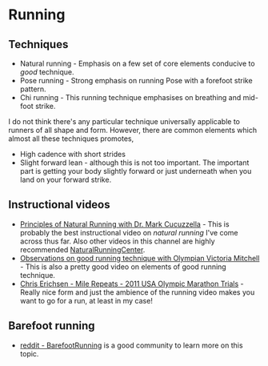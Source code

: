 # Running

## Techniques

- Natural running - Emphasis on a few set of core elements conducive to _good_ technique.
- Pose running - Strong emphasis on running Pose with a forefoot strike pattern.
- Chi running - This running technique emphasises on breathing and mid-foot
  strike.
  
I do not think there's any particular technique universally applicable to
runners of all shape and form. However, there are common elements which almost
all these techniques promotes,
- High cadence with short strides
- Slight forward lean - although this is not too important. The important part
  is getting your body slightly forward or just underneath when you land on your
  forward strike.

## Instructional videos

- [Principles of Natural Running with Dr. Mark Cucuzzella](https://www.youtube.com/watch?v=zSIDRHUWlVo) - This is probably
  the best instructional video on _natural running_ I've come across thus far.
  Also other videos in this channel are highly recommended [NaturalRunningCenter](https://www.youtube.com/user/NaturalRunningCenter).
- [Observations on good running technique with Olympian Victoria Mitchell](https://www.youtube.com/watch?v=EVH2qOwZd18) - This is also a pretty
  good video on elements of good running technique.
- [Chris Erichsen - Mile Repeats - 2011 USA Olympic Marathon Trials](https://www.youtube.com/watch?v=tLKkx5yYZes) - Really nice form and
  just the ambience of the running video makes you want to go for a run, at
  least in my case!

## Barefoot running

- [reddit - BarefootRunning](https://www.reddit.com/r/BarefootRunning/) is a
  good community to learn more on this topic.
